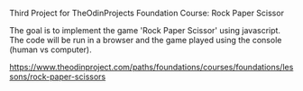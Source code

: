 Third Project for TheOdinProjects Foundation Course: Rock Paper Scissor

The goal is to implement the game 'Rock Paper Scissor' using javascript. The code will be run in a browser and the game played using the console (human vs computer).

https://www.theodinproject.com/paths/foundations/courses/foundations/lessons/rock-paper-scissors